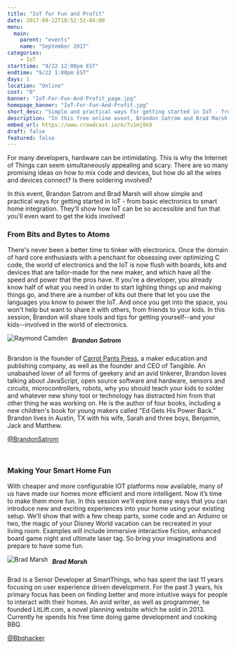 ```yaml
---
title: "IoT for Fun and Profit"
date: 2017-09-22T18:52:51-04:00
menu:
  main:
    parent: "events"
    name: "September 2017"
categories:
    - IoT
starttime: "9/22 12:00pm EST"
endtime: "9/22 1:00pm EST"
days: 1
location: "Online"
cost: "0"
banner: "IoT-For-Fun-And-Profit_page.jpg"
homepage_banner: "IoT-For-Fun-And-Profit.jpg"
short_desc: "Simple and practical ways for getting started in IoT - from basic electronics to smart home integration"
description: "In this free online event, Brandon Satrom and Brad Marsh show simple and practical ways for getting started in IoT - from basic electronics to smart home integration."
embed_url: https://www.crowdcast.io/e/7v1mj9k9
draft: false
featured: false
---
```


For many developers, hardware can be intimidating. This is why the Internet of Things can seem simultaneously appealing and scary. There are so many promising ideas on how to mix code and devices, but how do all the wires and devices connect? Is there soldering involved?

In this event, Brandon Satrom and Brad Marsh will show simple and practical ways for getting started in IoT - from basic electronics to smart home integration. They’ll show how IoT can be so accessible and fun that you’ll even want to get the kids involved!

### From Bits and Bytes to Atoms

There's never been a better time to tinker with electronics. Once the domain of hard core enthusiasts with a penchant for obsessing over optimizing C code, the world of electronics and the IoT is now flush with boards, kits and devices that are tailor-made for the new maker, and which have all the speed and power that the pros have. If you're a developer, you already know half of what you need in order to start lighting things up and making things go, and there are a number of kits out there that let you use the languages you know to power the IoT. And once you get into the space, you won't help but want to share it with others, from friends to your kids. In this session, Brandon will share tools and tips for getting yourself--and your kids--involved in the world of electronics.

<img src="/img/speakers/brandonsatrom.jpg" style="float:left;margin-right: 10px;" alt="Raymond Camden">

##### Brandon Satrom

Brandon is the founder of [Carrot Pants Press](http://carrotpantsstudios.com/), a maker education and publishing company, as well as the founder and CEO of Tangible. An unabashed lover of all forms of geekery and an avid tinkerer, Brandon loves talking about JavaScript, open source software and hardware, sensors and circuits, microcontrollers, robots, why you should teach your kids to solder and whatever new shiny tool or technology has distracted him from that other thing he was working on. He is the author of four books, including a new children's book for young makers called "Ed Gets His Power Back." Brandon lives in Austin, TX with his wife, Sarah and three boys, Benjamin, Jack and Matthew.

<i class="fa fa-twitter" aria-hidden="true"></i> [@BrandonSatrom](https://twitter.com/BrandonSatrom)

<br style="clear:both;"> 

### Making Your Smart Home Fun

With cheaper and more configurable IOT platforms now available, many of us have made our homes more efficient and more intelligent.  Now it’s time to make them more fun.  In this session we’ll explore easy ways that you can introduce new and exciting experiences into your home using your existing setup.  We’ll show that with a few cheap parts,  some code and an Arduino or two, the magic of your Disney World vacation can be recreated in your living room.  Examples will include immersive interactive fiction, enhanced board game night and ultimate laser tag.  So bring your imaginations and prepare to have some fun.

<img src="/img/speakers/bradmarsh.jpg" style="float:left;margin-right: 10px;" alt="Brad Marsh">

##### Brad Marsh

Brad is a Senior Developer at SmartThings, who has spent the last 11 years focusing on user experience driven development. For the past 3 years, his primary focus has been on finding better and more intuitive ways for people to interact with their homes. An avid writer, as well as programmer, he founded LitLift.com, a novel planning website which he sold in 2013. Currently he spends his free time doing game development and cooking BBQ.

<i class="fa fa-twitter" aria-hidden="true"></i> [@Bbqhacker](https://twitter.com/Bbqhacker)